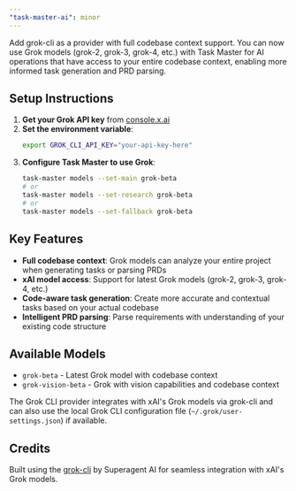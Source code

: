 ```yaml
---
"task-master-ai": minor
---
```


Add grok-cli as a provider with full codebase context support. You can now use Grok models (grok-2, grok-3, grok-4, etc.) with Task Master for AI operations that have access to your entire codebase context, enabling more informed task generation and PRD parsing.

## Setup Instructions

1. **Get your Grok API key** from [console.x.ai](https://console.x.ai)
2. **Set the environment variable**:
   ```bash
   export GROK_CLI_API_KEY="your-api-key-here"
   ```
3. **Configure Task Master to use Grok**:
   ```bash
   task-master models --set-main grok-beta
   # or
   task-master models --set-research grok-beta
   # or
   task-master models --set-fallback grok-beta
   ```

## Key Features
- **Full codebase context**: Grok models can analyze your entire project when generating tasks or parsing PRDs
- **xAI model access**: Support for latest Grok models (grok-2, grok-3, grok-4, etc.)
- **Code-aware task generation**: Create more accurate and contextual tasks based on your actual codebase
- **Intelligent PRD parsing**: Parse requirements with understanding of your existing code structure

## Available Models
- `grok-beta` - Latest Grok model with codebase context
- `grok-vision-beta` - Grok with vision capabilities and codebase context

The Grok CLI provider integrates with xAI's Grok models via grok-cli and can also use the local Grok CLI configuration file (`~/.grok/user-settings.json`) if available.

## Credits
Built using the [grok-cli](https://github.com/superagent-ai/grok-cli) by Superagent AI for seamless integration with xAI's Grok models.
